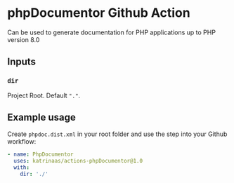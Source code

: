 # phpDocumentor Github Action

Can be used to generate documentation for PHP applications up to PHP version 8.0

## Inputs

### `dir`

Project Root. Default `"."`.

## Example usage

Create `phpdoc.dist.xml` in your root folder and use the step into your Github workflow:

```yaml
- name: PhpDocumentor
  uses: katrinaas/actions-phpDocumentor@1.0
  with:
    dir: './'
```
